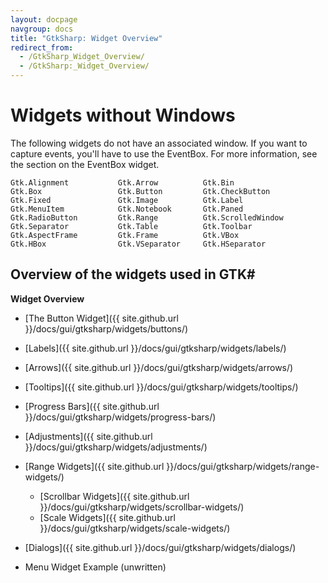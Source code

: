 ```yaml
---
layout: docpage
navgroup: docs
title: "GtkSharp: Widget Overview"
redirect_from:
  - /GtkSharp_Widget_Overview/
  - /GtkSharp:_Widget_Overview/
---
```


Widgets without Windows
=======================

The following widgets do not have an associated window. If you want to capture events, you'll have to use the EventBox. For more information, see the section on the EventBox widget.

    Gtk.Alignment           Gtk.Arrow          Gtk.Bin
    Gtk.Box                 Gtk.Button         Gtk.CheckButton
    Gtk.Fixed               Gtk.Image          Gtk.Label
    Gtk.MenuItem            Gtk.Notebook       Gtk.Paned
    Gtk.RadioButton         Gtk.Range          Gtk.ScrolledWindow
    Gtk.Separator           Gtk.Table          Gtk.Toolbar
    Gtk.AspectFrame         Gtk.Frame          Gtk.VBox
    Gtk.HBox                Gtk.VSeparator     Gtk.HSeparator

Overview of the widgets used in GTK\#
-------------------------------------

**Widget Overview**

-   [The Button Widget]({{ site.github.url }}/docs/gui/gtksharp/widgets/buttons/)
-   [Labels]({{ site.github.url }}/docs/gui/gtksharp/widgets/labels/)
-   [Arrows]({{ site.github.url }}/docs/gui/gtksharp/widgets/arrows/)
-   [Tooltips]({{ site.github.url }}/docs/gui/gtksharp/widgets/tooltips/)
-   [Progress Bars]({{ site.github.url }}/docs/gui/gtksharp/widgets/progress-bars/)
-   [Adjustments]({{ site.github.url }}/docs/gui/gtksharp/widgets/adjustments/)
-   [Range Widgets]({{ site.github.url }}/docs/gui/gtksharp/widgets/range-widgets/)
    -   [Scrollbar Widgets]({{ site.github.url }}/docs/gui/gtksharp/widgets/scrollbar-widgets/)
    -   [Scale Widgets]({{ site.github.url }}/docs/gui/gtksharp/widgets/scale-widgets/)

-   [Dialogs]({{ site.github.url }}/docs/gui/gtksharp/widgets/dialogs/)
-   Menu Widget Example (unwritten)


